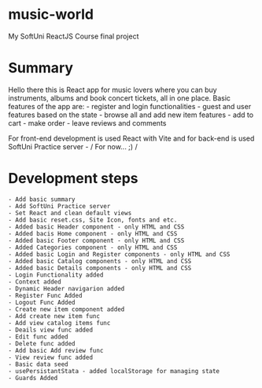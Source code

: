 # music-world
My SoftUni ReactJS Course final project

# Summary
Hello there this is React app for music lovers where you can buy instruments, albums and book concert tickets, all in one place.
Basic features of the app are:
    - register and login functionalities
    - guest and user features based on the state
    - browse all and add new item features
    - add to cart
    - make order 
    - leave reviews and comments

For front-end development is used React with Vite and for back-end is used SoftUni Practice server - / For now... ;) / 

# Development steps
    - Add basic summary
    - Add SoftUni Practice server
    - Set React and clean default views        
    - Add basic reset.css, Site Icon, fonts and etc.
    - Added basic Header component - only HTML and CSS
    - Added bacis Home component - only HTML and CSS
    - Added basic Footer component - only HTML and CSS
    - Added Categories component - only HTML and CSS
    - Added basic Login and Register components - only HTML and CSS
    - Added basic Catalog components - only HTML and CSS
    - Added basic Details components - only HTML and CSS
    - Login Functionality added
    - Context added
    - Dynamic Header navigarion added
    - Register Func Added
    - Logout Func Added
    - Create new item component added
    - Add create new item func
    - Add view catalog items func
    - Deails view func added
    - Edit func added
    - Delete func added
    - Add basic Add review func
    - View review func added
    - Basic data seed 
    - usePersistantStata - added localStorage for managing state 
    - Guards Added